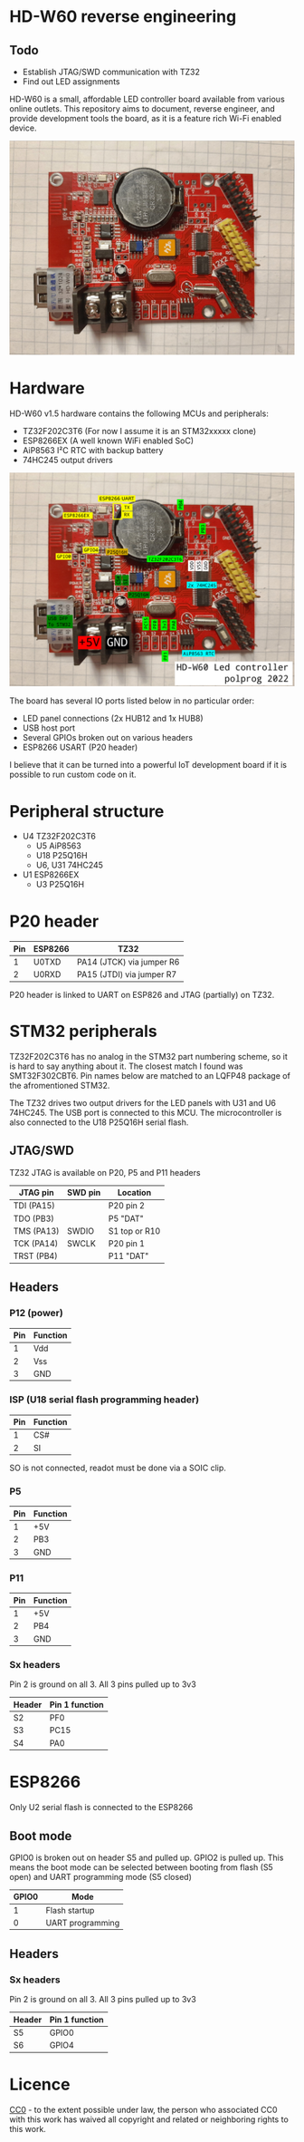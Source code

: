 # HD-W60 reverse engineering

## Todo

- Establish JTAG/SWD communication with TZ32
- Find out LED assignments

HD-W60 is a small, affordable LED controller board available from various online outlets. This repository aims to document, reverse engineer, and provide development tools the board, as it is a feature rich Wi-Fi enabled device. 


![Image of a HD-W60 v1.5 PCB](images/board.jpg)


# Hardware

HD-W60 v1.5 hardware contains the following MCUs and peripherals:

- TZ32F202C3T6 (For now I assume it is an STM32xxxxx clone)
- ESP8266EX (A well known WiFi enabled SoC)
- AiP8563 I²C RTC with backup battery
- 74HC245 output drivers

![HD-W60 v1.5 PCB with superimposed pinout labels](images/pinout.png)


The board has several IO ports listed below in no particular order:

- LED panel connections (2x HUB12 and 1x HUB8)
- USB host port
- Several GPIOs broken out on various headers
- ESP8266 USART (P20 header)

I believe that it can be turned into a powerful IoT development board if it is possible to run custom code on it.

# Peripheral structure

- U4 TZ32F202C3T6
  - U5 AiP8563
  - U18 P25Q16H
  - U6, U31 74HC245
- U1 ESP8266EX
  - U3 P25Q16H

# P20 header

| Pin | ESP8266 | TZ32 |
|-----|---------|------|
| 1   | U0TXD   | PA14 (JTCK) via jumper R6 |
| 2   | U0RXD   | PA15 (JTDI) via jumper R7 |

P20 header is linked to UART on ESP826 and JTAG (partially) on TZ32.


# STM32 peripherals

TZ32F202C3T6 has no analog in the STM32 part numbering scheme, so it is hard to say anything about it. The closest match I found was SMT32F302CBT6. Pin names below are matched to an LQFP48 package of the afromentioned STM32.

The TZ32 drives two output drivers for the LED panels with U31 and U6 74HC245. The USB port is connected to this MCU. The microcontroller is also connected to the U18 P25Q16H serial flash. 

## JTAG/SWD

TZ32 JTAG is available on P20, P5 and P11 headers

| JTAG pin   | SWD pin |  Location  |
|------------|---------|------------|
| TDI (PA15) |         | P20 pin 2  |
| TDO (PB3)  |         | P5 "DAT"   |
| TMS (PA13) | SWDIO   | S1 top or R10 |
| TCK (PA14) | SWCLK   | P20 pin 1  |
| TRST (PB4) |         | P11 "DAT"  | 


## Headers 

### P12 (power)

| Pin | Function |
|-----|----------
| 1   | Vdd |
| 2   | Vss |
| 3   | GND |

### ISP (U18 serial flash programming header)

| Pin | Function |
|-----|----------
| 1   | CS# |
| 2   | SI  |

SO is not connected, readot must be done via a SOIC clip.

### P5

| Pin | Function |
|-----|----------
| 1   | +5V |
| 2   | PB3 |
| 3   | GND |

### P11

| Pin | Function |
|-----|----------
| 1   | +5V |
| 2   | PB4 |
| 3   | GND |

### Sx headers

Pin 2 is ground on all 3. All 3 pins pulled up to 3v3

| Header | Pin 1 function |
|-----|----------
| S2   | PF0  |
| S3   | PC15 |
| S4   | PA0  |


# ESP8266

Only U2 serial flash is connected to the ESP8266

## Boot mode

GPIO0 is broken out on header S5 and pulled up. GPIO2 is pulled up. This means the boot mode can be selected between booting from flash (S5 open) and UART programming mode (S5 closed)

| GPIO0 | Mode |
|-------|------|
| 1     | Flash startup |
| 0     | UART programming |


## Headers

### Sx headers

Pin 2 is ground on all 3. All 3 pins pulled up to 3v3

| Header | Pin 1 function |
|------|----------
| S5   | GPIO0  |
| S6   | GPIO4  |


# Licence


[CC0](http://creativecommons.org/publicdomain/zero/1.0/") - to the extent possible under law, the person who associated CC0 with this 
work has waived all copyright and related or neighboring rights to this work.
